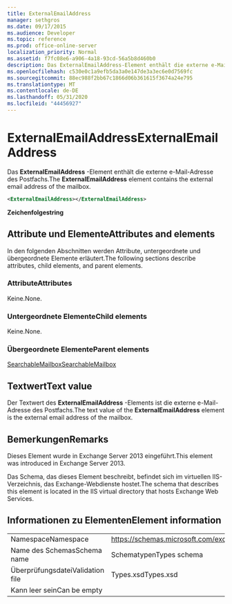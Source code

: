 ```yaml
---
title: ExternalEmailAddress
manager: sethgros
ms.date: 09/17/2015
ms.audience: Developer
ms.topic: reference
ms.prod: office-online-server
localization_priority: Normal
ms.assetid: f7fc08e6-a906-4a18-93cd-56a5b8d460b0
description: Das ExternalEmailAddress-Element enthält die externe e-Mail-Adresse des Postfachs.
ms.openlocfilehash: c530e0c1a9efb5da3a0e147de3a3ec6e0d7569fc
ms.sourcegitcommit: 88ec988f2bb67c1866d06b361615f3674a24e795
ms.translationtype: MT
ms.contentlocale: de-DE
ms.lasthandoff: 05/31/2020
ms.locfileid: "44456927"
---
```

# <a name="externalemailaddress"></a><span data-ttu-id="d4e1f-103">ExternalEmailAddress</span><span class="sxs-lookup"><span data-stu-id="d4e1f-103">ExternalEmailAddress</span></span>

<span data-ttu-id="d4e1f-104">Das **ExternalEmailAddress** -Element enthält die externe e-Mail-Adresse des Postfachs.</span><span class="sxs-lookup"><span data-stu-id="d4e1f-104">The **ExternalEmailAddress** element contains the external email address of the mailbox.</span></span> 
  
```XML
<ExternalEmailAddress></ExternalEmailAddress>
```

<span data-ttu-id="d4e1f-105">**Zeichenfolge**</span><span class="sxs-lookup"><span data-stu-id="d4e1f-105">**string**</span></span>

## <a name="attributes-and-elements"></a><span data-ttu-id="d4e1f-106">Attribute und Elemente</span><span class="sxs-lookup"><span data-stu-id="d4e1f-106">Attributes and elements</span></span>

<span data-ttu-id="d4e1f-107">In den folgenden Abschnitten werden Attribute, untergeordnete und übergeordnete Elemente erläutert.</span><span class="sxs-lookup"><span data-stu-id="d4e1f-107">The following sections describe attributes, child elements, and parent elements.</span></span>
  
### <a name="attributes"></a><span data-ttu-id="d4e1f-108">Attribute</span><span class="sxs-lookup"><span data-stu-id="d4e1f-108">Attributes</span></span>

<span data-ttu-id="d4e1f-109">Keine.</span><span class="sxs-lookup"><span data-stu-id="d4e1f-109">None.</span></span>
  
### <a name="child-elements"></a><span data-ttu-id="d4e1f-110">Untergeordnete Elemente</span><span class="sxs-lookup"><span data-stu-id="d4e1f-110">Child elements</span></span>

<span data-ttu-id="d4e1f-111">Keine.</span><span class="sxs-lookup"><span data-stu-id="d4e1f-111">None.</span></span>
  
### <a name="parent-elements"></a><span data-ttu-id="d4e1f-112">Übergeordnete Elemente</span><span class="sxs-lookup"><span data-stu-id="d4e1f-112">Parent elements</span></span>

[<span data-ttu-id="d4e1f-113">SearchableMailbox</span><span class="sxs-lookup"><span data-stu-id="d4e1f-113">SearchableMailbox</span></span>](searchablemailbox.md)
  
## <a name="text-value"></a><span data-ttu-id="d4e1f-114">Textwert</span><span class="sxs-lookup"><span data-stu-id="d4e1f-114">Text value</span></span>

<span data-ttu-id="d4e1f-115">Der Textwert des **ExternalEmailAddress** -Elements ist die externe e-Mail-Adresse des Postfachs.</span><span class="sxs-lookup"><span data-stu-id="d4e1f-115">The text value of the **ExternalEmailAddress** element is the external email address of the mailbox.</span></span> 
  
## <a name="remarks"></a><span data-ttu-id="d4e1f-116">Bemerkungen</span><span class="sxs-lookup"><span data-stu-id="d4e1f-116">Remarks</span></span>

<span data-ttu-id="d4e1f-117">Dieses Element wurde in Exchange Server 2013 eingeführt.</span><span class="sxs-lookup"><span data-stu-id="d4e1f-117">This element was introduced in Exchange Server 2013.</span></span>
  
<span data-ttu-id="d4e1f-118">Das Schema, das dieses Element beschreibt, befindet sich im virtuellen IIS-Verzeichnis, das Exchange-Webdienste hostet.</span><span class="sxs-lookup"><span data-stu-id="d4e1f-118">The schema that describes this element is located in the IIS virtual directory that hosts Exchange Web Services.</span></span>
  
## <a name="element-information"></a><span data-ttu-id="d4e1f-119">Informationen zu Elementen</span><span class="sxs-lookup"><span data-stu-id="d4e1f-119">Element information</span></span>

|||
|:-----|:-----|
|<span data-ttu-id="d4e1f-120">Namespace</span><span class="sxs-lookup"><span data-stu-id="d4e1f-120">Namespace</span></span>  <br/> |https://schemas.microsoft.com/exchange/services/2006/types  <br/> |
|<span data-ttu-id="d4e1f-121">Name des Schemas</span><span class="sxs-lookup"><span data-stu-id="d4e1f-121">Schema name</span></span>  <br/> |<span data-ttu-id="d4e1f-122">Schematypen</span><span class="sxs-lookup"><span data-stu-id="d4e1f-122">Types schema</span></span>  <br/> |
|<span data-ttu-id="d4e1f-123">Überprüfungsdatei</span><span class="sxs-lookup"><span data-stu-id="d4e1f-123">Validation file</span></span>  <br/> |<span data-ttu-id="d4e1f-124">Types.xsd</span><span class="sxs-lookup"><span data-stu-id="d4e1f-124">Types.xsd</span></span>  <br/> |
|<span data-ttu-id="d4e1f-125">Kann leer sein</span><span class="sxs-lookup"><span data-stu-id="d4e1f-125">Can be empty</span></span>  <br/> ||
   

